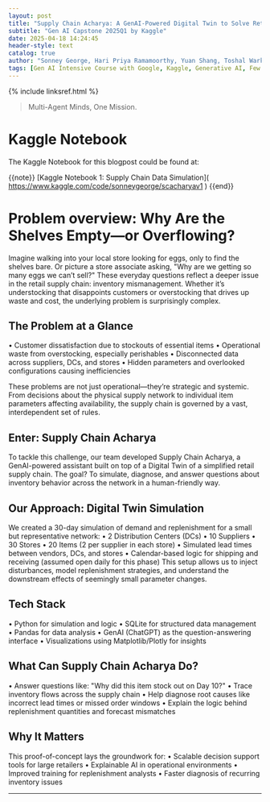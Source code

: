 ```yaml
---
layout: post
title: "Supply Chain Acharya: A GenAI-Powered Digital Twin to Solve Retail Inventory Mysteries"
subtitle: "Gen AI Capstone 2025Q1 by Kaggle"
date: 2025-04-18 14:24:45
header-style: text
catalog: true
author: "Sonney George, Hari Priya Ramamoorthy, Yuan Shang, Toshal Warke (Alphabetical Order)"
tags: [Gen AI Intensive Course with Google, Kaggle, Generative AI, Few Shot Learning,  Agent, CoT, Function Calling, Langraph, Supply Chain,Simulation,Inventory Management, AIinLogistics, RetailTech]
---
```

{% include linksref.html %}

>Multi-Agent Minds, One Mission.

# Kaggle Notebook
The Kaggle Notebook for this blogpost could be found at:

{{note}} [Kaggle Notebook 1: Supply Chain Data Simulation](<a href="https://www.kaggle.com/code/sonneygeorge/scacharyav1" target="_blank" rel="noopener noreferrer">
  https://www.kaggle.com/code/sonneygeorge/scacharyav1
</a>) {{end}}

# Problem overview: Why Are the Shelves Empty—or Overflowing?
Imagine walking into your local store looking for eggs, only to find the shelves bare. Or picture a store associate asking, "Why are we getting so many eggs we can’t sell?" These everyday questions reflect a deeper issue in the retail supply chain: inventory mismanagement. Whether it’s understocking that disappoints customers or overstocking that drives up waste and cost, the underlying problem is surprisingly complex.

## The Problem at a Glance
•	Customer dissatisfaction due to stockouts of essential items
•	Operational waste from overstocking, especially perishables
•	Disconnected data across suppliers, DCs, and stores
•	Hidden parameters and overlooked configurations causing inefficiencies

These problems are not just operational—they’re strategic and systemic. From decisions about the physical supply network to individual item parameters affecting availability, the supply chain is governed by a vast, interdependent set of rules.

## Enter: Supply Chain Acharya
To tackle this challenge, our team developed Supply Chain Acharya, a GenAI-powered assistant built on top of a Digital Twin of a simplified retail supply chain. The goal? To simulate, diagnose, and answer questions about inventory behavior across the network in a human-friendly way.

## Our Approach: Digital Twin Simulation
We created a 30-day simulation of demand and replenishment for a small but representative network:
•	2 Distribution Centers (DCs)
•	10 Suppliers
•	30 Stores
•	20 Items (2 per supplier in each store)
•	Simulated lead times between vendors, DCs, and stores
•	Calendar-based logic for shipping and receiving (assumed open daily for this phase)
This setup allows us to inject disturbances, model replenishment strategies, and understand the downstream effects of seemingly small parameter changes.

## Tech Stack
•	Python for simulation and logic
•	SQLite for structured data management
•	Pandas for data analysis
•	GenAI (ChatGPT) as the question-answering interface
•	Visualizations using Matplotlib/Plotly for insights

## What Can Supply Chain Acharya Do?
•	Answer questions like: "Why did this item stock out on Day 10?"
•	Trace inventory flows across the supply chain
•	Help diagnose root causes like incorrect lead times or missed order windows
•	Explain the logic behind replenishment quantities and forecast mismatches

## Why It Matters
This proof-of-concept lays the groundwork for:
•	Scalable decision support tools for large retailers
•	Explainable AI in operational environments
•	Improved training for replenishment analysts
•	Faster diagnosis of recurring inventory issues

---
